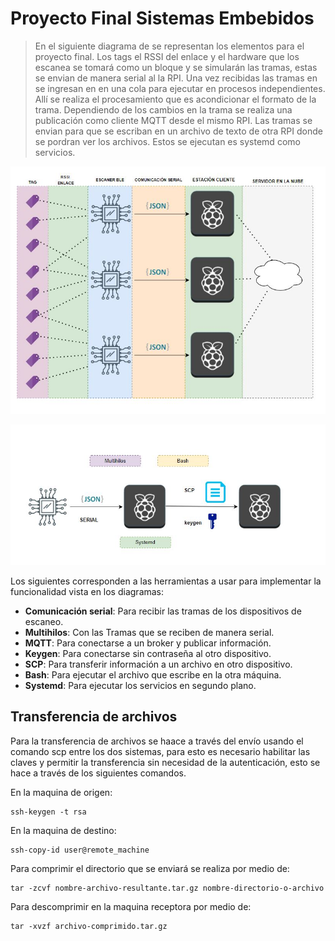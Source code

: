 # Proyecto Final Sistemas Embebidos 

> En el siguiente diagrama de se representan los elementos para el proyecto final. Los tags el RSSI del enlace y el hardware que los escanea se tomará como un bloque y se simularán
las tramas, estas se envian de manera serial al la RPI. Una vez recibidas las tramas en se ingresan en en una cola para ejecutar en procesos independientes. Allí se realiza el procesamiento 
que es acondicionar el formato de la trama. Dependiendo de los cambios en la trama se realiza una publicación como cliente MQTT desde el mismo RPI. Las tramas se envian para que se escriban
en un archivo de texto de otra RPI donde se pordran ver los archivos. Estos se ejecutan es systemd como servicios.

![alt text](https://github.com/diegoavellanedat17/embedded-systems-3/blob/master/diagram.JPG)

![alt text](https://github.com/diegoavellanedat17/embedded-systems-3/blob/master/diagram2.JPG)


Los siguientes corresponden a las herramientas a usar para implementar la funcionalidad vista en los diagramas:

- **Comunicación serial**: Para recibir las tramas de los dispositivos de escaneo. 
- **Multihilos**: Con las Tramas que se reciben de manera serial.
- **MQTT**: Para conectarse a un broker y publicar información.
- **Keygen**: Para conectarse sin contraseña al otro dispositivo.
- **SCP**: Para transferir información a un archivo en otro dispositivo.
- **Bash**: Para ejecutar el archivo que escribe en la otra máquina.
- **Systemd**: Para ejecutar los servicios en segundo plano.


## Transferencia de archivos
Para la transferencia de archivos se haace a través del envío usando el comando scp entre los dos sistemas, para esto es necesario habilitar las claves y permitir la transferencia sin necesidad de la autenticación, esto se hace a través de los siguientes comandos. 

En la maquina de origen:
```
ssh-keygen -t rsa
```
En la maquina de destino:
```
ssh-copy-id user@remote_machine
```
Para comprimir el directorio que se enviará se realiza por medio de:
```
tar -zcvf nombre-archivo-resultante.tar.gz nombre-directorio-o-archivo
```

Para descomprimir en la maquina receptora por medio de:
```
tar -xvzf archivo-comprimido.tar.gz
```
